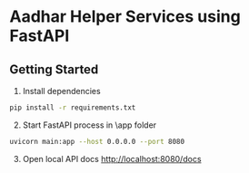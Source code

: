# Aadhar Helper Services using FastAPI

## Getting Started
1. Install dependencies
```zsh
pip install -r requirements.txt
```
2. Start FastAPI process in \app folder
```zsh
uvicorn main:app --host 0.0.0.0 --port 8080
```
3. Open local API docs [http://localhost:8080/docs](http://localhost:8080/docs)